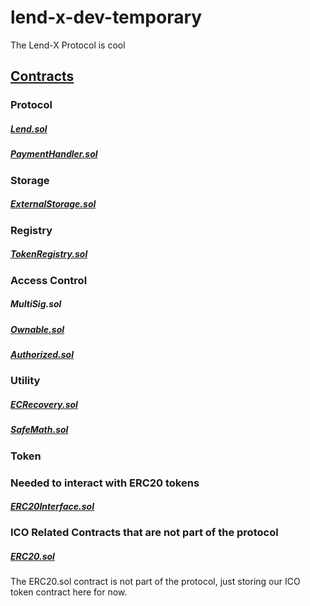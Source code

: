 # lend-x-dev-temporary
The Lend-X Protocol is cool

## [Contracts](/contracts)

### Protocol
##### [Lend.sol](/contracts/Lend.sol)
##### [PaymentHandler.sol](/contracts/PaymentHandler.sol)

### Storage
##### [ExternalStorage.sol](/contracts/ExternalStorage.sol)

### Registry
##### [TokenRegistry.sol](/contracts/TokenRegistry.sol)

### Access Control
##### MultiSig.sol
##### [Ownable.sol](/contracts/Ownable.sol)
##### [Authorized.sol](/contracts/Authorized.sol)

### Utility
##### [ECRecovery.sol](/contracts/ECRecovery.sol)
##### [SafeMath.sol](/contracts/SafeMath.sol)

### Token
### Needed to interact with ERC20 tokens
##### [ERC20Interface.sol](/contracts/ERC20Interface.sol)


### ICO Related Contracts that are not part of the protocol
##### [ERC20.sol](/contracts/ERC20.sol)
The ERC20.sol contract is not part of the protocol, just storing our ICO token contract here for now.
